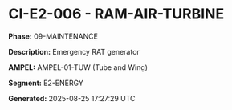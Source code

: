 # CI-E2-006 - RAM-AIR-TURBINE

**Phase:** 09-MAINTENANCE

**Description:** Emergency RAT generator

**AMPEL:** AMPEL-01-TUW (Tube and Wing)

**Segment:** E2-ENERGY

**Generated:** 2025-08-25 17:27:29 UTC
